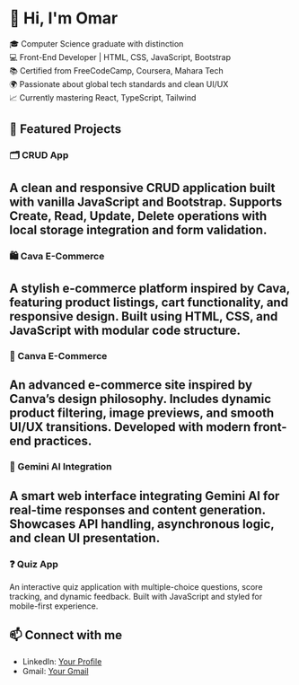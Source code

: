# 👋 Hi, I'm Omar

🎓 Computer Science graduate with distinction  
💻 Front-End Developer | HTML, CSS, JavaScript, Bootstrap  
📚 Certified from FreeCodeCamp, Coursera, Mahara Tech  
🌍 Passionate about global tech standards and clean UI/UX  
📈 Currently mastering React, TypeScript, Tailwind

## 🚀 Featured Projects

### 🗂️ CRUD App
A clean and responsive CRUD application built with vanilla JavaScript and Bootstrap. Supports Create, Read, Update, Delete operations with local storage integration and form validation.
---
### 🛍️ Cava E-Commerce
A stylish e-commerce platform inspired by Cava, featuring product listings, cart functionality, and responsive design. Built using HTML, CSS, and JavaScript with modular code structure.
---
### 🎨 Canva E-Commerce
An advanced e-commerce site inspired by Canva’s design philosophy. Includes dynamic product filtering, image previews, and smooth UI/UX transitions. Developed with modern front-end practices.
---

### 🤖 Gemini AI Integration
A smart web interface integrating Gemini AI for real-time responses and content generation. Showcases API handling, asynchronous logic, and clean UI presentation.
---
### ❓ Quiz App
An interactive quiz application with multiple-choice questions, score tracking, and dynamic feedback. Built with JavaScript and styled for mobile-first experience.


## 📫 Connect with me
- LinkedIn: [Your Profile](https://linkedin.com/in/omar-rehann)
- Gmail: [Your Gmail](omarrehan724@gmail.com)
